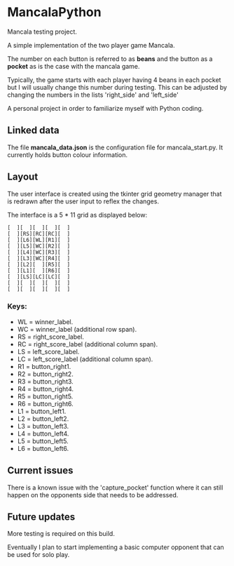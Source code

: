 # MancalaPython
Mancala testing project.

A simple implementation of the two player game Mancala.

The number on each button is referred to as **beans** and the button as a **pocket** as is the case with the mancala game.

Typically, the game starts with each player having 4 beans in each pocket but I will usually change this number during testing. This can be adjusted by changing the numbers in the lists 'right_side' and 'left_side'

A personal project in order to familiarize myself with Python coding.


## Linked data

The file **mancala_data.json** is the configuration file for mancala_start.py. It currently holds button colour information.


## Layout

The user interface is created using the tkinter grid geometry manager that is redrawn after the user input to reflex the changes.

The interface is a 5 * 11 grid as displayed below:

    [  ][  ][  ][  ][  ]
    [  ][RS][RC][RC][  ]
    [  ][L6][WL][R1][  ]
    [  ][L5][WC][R2][  ]
    [  ][L4][WC][R3][  ]
    [  ][L3][WC][R4][  ]
    [  ][L2][  ][R5][  ]
    [  ][L1][  ][R6][  ]
    [  ][LS][LC][LC][  ]
    [  ][  ][  ][  ][  ]
    [  ][  ][  ][  ][  ]

### Keys:
* WL = winner_label.
* WC = winner_label (additional row span).
* RS = right_score_label.
* RC = right_score_label (additional column span).
* LS = left_score_label.
* LC = left_score_label (additional column span).
* R1 = button_right1.
* R2 = button_right2.
* R3 = button_right3.
* R4 = button_right4.
* R5 = button_right5.
* R6 = button_right6.
* L1 = button_left1.
* L2 = button_left2.
* L3 = button_left3.
* L4 = button_left4.
* L5 = button_left5.
* L6 = button_left6.


## Current issues

There is a known issue with the 'capture_pocket' function where it can still happen on the opponents side that needs to be addressed.

## Future updates

More testing is required on this build.

Eventually I plan to start implementing a basic computer opponent that can be used for solo play.